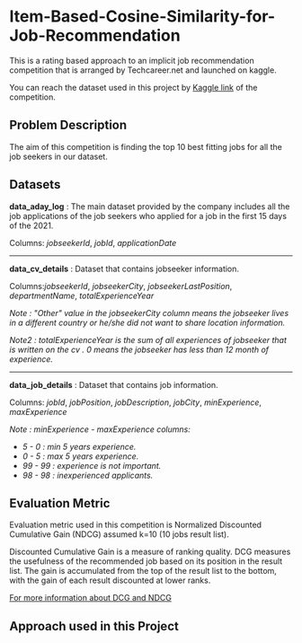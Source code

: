 # Item-Based-Cosine-Similarity-for-Job-Recommendation

This is a rating based approach to an implicit job recommendation competition that is arranged by Techcareer.net and launched on kaggle.

You can reach the dataset used in this project by [Kaggle link](https://www.kaggle.com/c/datathon-guess-the-last-one) of the competition.

## Problem Description
The aim of this competition is finding the top 10 best fitting jobs for all the job seekers in our dataset. 

## Datasets
**data_aday_log** : The main dataset provided by the company includes all the job applications of the job seekers who applied for a job in the first 15 days of the 2021. 

Columns: *jobseekerId*, *jobId*, *applicationDate*

---
**data_cv_details** : Dataset that contains jobseeker information.

Columns:*jobseekerId*,	*jobseekerCity*,	*jobseekerLastPosition*,	*departmentName*,	*totalExperienceYear*

_Note : "Other" value in the jobseekerCity column means the jobseeker lives in a different country or he/she did not want to share location information._

_Note2 : totalExperienceYear is the sum of all experiences of jobseeker that is written on the cv . 0 means the jobseeker has less than 12 month of experience._

---
**data_job_details** : Dataset that contains job information.

Columns: *jobId*,	*jobPosition*,	*jobDescription*,	*jobCity*,	*minExperience*,	*maxExperience*

_Note : minExperience - maxExperience columns:_

- _5 - 0 : min 5 years experience._
- _0 - 5 : max 5 years experience._
- _99 - 99 : experience is not important._
- _98 - 98 : inexperienced applicants._

## Evaluation Metric

Evaluation metric used in this competition is  Normalized Discounted Cumulative Gain (NDCG) assumed k=10 (10 jobs result list).

Discounted Cumulative Gain is a  measure of ranking quality. DCG measures the usefulness of the recommended job based on its position in the result list. The gain is accumulated from the top of the result list to the bottom, with the gain of each result discounted at lower ranks.

[For more information about DCG and NDCG]( https://en.wikipedia.org/wiki/Discounted_cumulative_gain)

## Approach used in this Project
